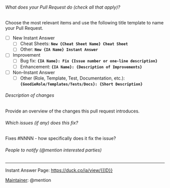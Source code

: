 ###### What does your Pull Request do (check all that apply)?

Choose the most relevant items and use the following title template to name
your Pull Request.

- [ ] New Instant Answer
    - [ ] Cheat Sheets: **`New {Cheat Sheet Name} Cheat Sheet`**
    - [ ] Other: **`New {IA Name} Instant Answer`**
- [ ] Improvement
    - [ ] Bug fix: **`{IA Name}: Fix {Issue number or one-line description}`**
    - [ ] Enhancement: **`{IA Name}: {Description of Improvements}`**
- [ ] Non–Instant Answer
    - [ ] Other (Role, Template, Test, Documentation, etc.): **`{GoodieRole/Templates/Tests/Docs}: {Short Description}`**

###### Description of changes

Provide an overview of the changes this pull request introduces.

###### Which issues (if any) does this fix?

Fixes #NNNN - how specifically does it fix the issue?

###### People to notify (@mention interested parties)


---

Instant Answer Page: https://duck.co/ia/view/{{ID}}

[Maintainer](http://docs.duckduckhack.com/maintaining/guidelines.html): @mention
